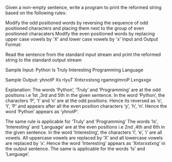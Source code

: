 Given a non-empty sentence, write a program to print the reformed string based on the following rules:

Modify the odd positioned words by reversing the sequence of odd positioned characters and placing them next to the group of even positioned characaters 
Modify the even positioned words by replacing upper case vowels by 'X' and lower case vowels by 'x'
Input and Output Format:

Read the sentence from the standard input stream and print the reformed string to the standard output stream

Sample Input:
Python Is Truly Interesting Programming Language

Sample Output:
yhnotP Xs rlyuT Xntxrxstxng rgamngimroP Lxngxxgx	

Explanation:
The words ‘Python’, ‘Truly’ and ’Programming’ are at the odd positions i.e 1st ,3rd and 5th in the given sentence. In the word ‘Python’, the characters ‘P’, ’t’ and ‘o’ are at the odd positions. 
Hence its reversed as ‘o’, ’t’, ’P’ and appears after all the even position characters ‘y’, ‘h’, ‘n’. Hence the word ‘Python’ appears as ‘yhnotP’. 

The same rule is applicable for ‘Truly’ and ‘Programming’ The words ‘Is’, ‘Interesting’ and ‘Language’ are at the even positions i.e 2nd ,4th and 6th in the given sentence.
 In the word ‘Interesting’, the characters ‘I’, ‘e’, ’i’ are all vowels. All uppercase vowels are replaced by ‘X’ and all lowercase vowels are replaced by ‘x’. Hence the word ‘Interesting’ appears as ‘Xntxrxstxng’ in the output sentence. The same is applicable for the words ‘Is’ and ‘Language’.